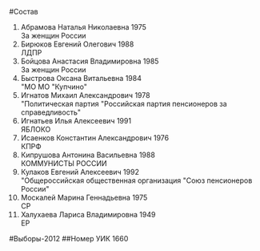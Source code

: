 #Состав
1. Абрамова Наталья Николаевна 1975   
    За женщин России
2. Бирюков Евгений Олегович 1988   
    ЛДПР
3. Бойцова Анастасия Владимировна 1985   
    За женщин России
4. Быстрова Оксана Витальевна 1984   
    "МО МО "Купчино"
5. Игнатов Михаил Александрович 1978   
    "Политическая партия "Российская партия пенсионеров за справедливость"
6. Игнатьев Илья Алексеевич 1991   
    ЯБЛОКО
7. Исаенков Константин Александрович 1976   
    КПРФ
8. Кипрушова Антонина Васильевна 1988   
    КОММУНИСТЫ РОССИИ
9. Кулаков Евгений Алексеевич 1992   
    "Общероссийская общественная организация "Союз пенсионеров России"
10. Москалей Марина Геннадьевна 1975   
    СР
11. Халухаева Лариса Владимировна 1949   
    ЕР

#Выборы-2012
##Номер УИК
1660
